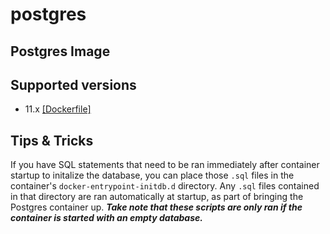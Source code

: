# postgres

## Postgres Image

## Supported versions

* 11.x [\[Dockerfile\]](https://github.com/amazeeio/lagoon/blob/master/images/postgres/Dockerfile)

## Tips & Tricks

If you have SQL statements that need to be ran immediately after container startup to initalize the database, you can place those `.sql` files in the container's `docker-entrypoint-initdb.d` directory. Any `.sql` files contained in that directory are ran automatically at startup, as part of bringing the Postgres container up. _**Take note that these scripts are only ran if the container is started with an empty database.**_

